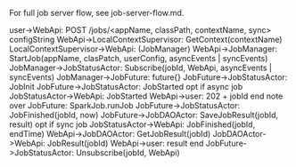 For full job server flow, see job-server-flow.md.

user->WebApi: POST /jobs/<appName, classPath, contextName, sync> configString
WebApi->LocalContextSupervisor: GetContext(contextName)
LocalContextSupervisor->WebApi: (JobManager)
WebApi->JobManager: StartJob(appName, clasPatch, userConfig, asyncEvents | syncEvents)
JobManager->JobStatusActor: Subscribe(jobId, WebApi, asyncEvents | syncEvents)
JobManager->JobFuture: future{}
JobFuture->JobStatusActor: JobInit
JobFuture->JobStatusActor: JobStarted
opt if async job
  JobStatusActor->WebApi: JobStarted
  WebApi->user: 202 + jobId
end
note over JobFuture: SparkJob.runJob
JobFuture->JobStatusActor: JobFinished(jobId, now)
JobFuture->JobDAOActor: SaveJobResult(jobId, result)
opt if sync job
  JobStatusActor->WebApi: JobFinished(jobId, endTime)
  WebApi->JobDAOActor: GetJobResult(jobId)
  JobDAOActor->WebApi: JobResult(jobId)
  WebApi->user: result
end
JobFuture->JobStatusActor: Unsubscribe(jobId, WebApi)
